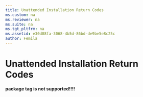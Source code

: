 ```yaml
---
title: Unattended Installation Return Codes
ms.custom: na
ms.reviewer: na
ms.suite: na
ms.tgt_pltfrm: na
ms.assetid: e30d08fa-3068-4b5d-86bd-de9be5e8c25c
author: Femila
---
```

# Unattended Installation Return Codes
**package tag is not supported!!!!**  
